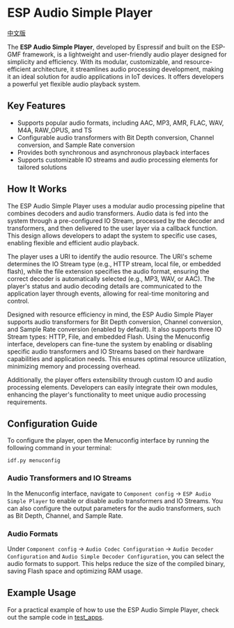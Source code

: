 # ESP Audio Simple Player
[中文版](./README_CN.md)

The **ESP Audio Simple Player**, developed by Espressif and built on the ESP-GMF framework, is a lightweight and user-friendly audio player designed for simplicity and efficiency. With its modular, customizable, and resource-efficient architecture, it streamlines audio processing development, making it an ideal solution for audio applications in IoT devices. It offers developers a powerful yet flexible audio playback system.

## Key Features
- Supports popular audio formats, including AAC, MP3, AMR, FLAC, WAV, M4A, RAW_OPUS, and TS
- Configurable audio transformers with Bit Depth conversion, Channel conversion, and Sample Rate conversion
- Provides both synchronous and asynchronous playback interfaces
- Supports customizable IO streams and audio processing elements for tailored solutions

## How It Works
The ESP Audio Simple Player uses a modular audio processing pipeline that combines decoders and audio transformers. Audio data is fed into the system through a pre-configured IO Stream, processed by the decoder and transformers, and then delivered to the user layer via a callback function. This design allows developers to adapt the system to specific use cases, enabling flexible and efficient audio playback.

The player uses a URI to identify the audio resource. The URI's scheme determines the IO Stream type (e.g., HTTP stream, local file, or embedded flash), while the file extension specifies the audio format, ensuring the correct decoder is automatically selected (e.g., MP3, WAV, or AAC). The player's status and audio decoding details are communicated to the application layer through events, allowing for real-time monitoring and control.

Designed with resource efficiency in mind, the ESP Audio Simple Player supports audio transformers for Bit Depth conversion, Channel conversion, and Sample Rate conversion (enabled by default). It also supports three IO Stream types: HTTP, File, and embedded Flash. Using the Menuconfig interface, developers can fine-tune the system by enabling or disabling specific audio transformers and IO Streams based on their hardware capabilities and application needs. This ensures optimal resource utilization, minimizing memory and processing overhead.

Additionally, the player offers extensibility through custom IO and audio processing elements. Developers can easily integrate their own modules, enhancing the player's functionality to meet unique audio processing requirements.

## Configuration Guide
To configure the player, open the Menuconfig interface by running the following command in your terminal:
```
idf.py menuconfig
```

### Audio Transformers and IO Streams
In the Menuconfig interface, navigate to `Component config` -> `ESP Audio Simple Player` to enable or disable audio transformers and IO Streams. You can also configure the output parameters for the audio transformers, such as Bit Depth, Channel, and Sample Rate.

### Audio Formats
Under `Component config` -> `Audio Codec Configuration` -> `Audio Decoder Configuration` and `Audio Simple Decoder Configuration`, you can select the audio formats to support. This helps reduce the size of the compiled binary, saving Flash space and optimizing RAM usage.

## Example Usage
For a practical example of how to use the ESP Audio Simple Player, check out the sample code in [test_apps](./test_apps/main/aud_simp_player_test.c).
